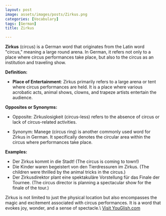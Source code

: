 ```yaml
---
layout: post
image: assets/images/posts/Zirkus.png
categories: [Vocabulary]
tags: [German]
title: Zirkus

---
```


**Zirkus** (circus) is a German word that originates from the Latin word "circus," meaning a large round arena. In German, it refers not only to a place where circus performances take place, but also to the circus as an institution and traveling show.

**Definition:**

- **Place of Entertainment**: Zirkus primarily refers to a large arena or tent where circus performances are held. It is a place where various acrobatic acts, animal shows, clowns, and trapeze artists entertain the audience.

**Opposites or Synonyms:**

- Opposite: Zirkuslosigkeit (circus-less) refers to the absence of circus or lack of circus-related activities.

- Synonym: Manege (circus ring) is another commonly used word for Zirkus in German. It specifically denotes the circular area within the circus where performances take place.

**Examples:**

- Der Zirkus kommt in die Stadt! (The circus is coming to town!)
- Die Kinder waren begeistert von den Tierdressuren im Zirkus. (The children were thrilled by the animal tricks in the circus.)
- Der Zirkusdirektor plant eine spektakuläre Vorstellung für das Finale der Tournee. (The circus director is planning a spectacular show for the finale of the tour.)

Zirkus is not limited to just the physical location but also encompasses the magic and excitement associated with circus performances. It is a word that evokes joy, wonder, and a sense of spectacle.\ <a id="yg-widget-0" class="youglish-widget" data-query="Zirkus" data-lang="german" data-components="8412" data-auto-start="0" data-bkg-color="theme_light" data-title="How%20to%20pronounce%20Zirkus%20in%20German"  rel="nofollow" href="https://youglish.com">Visit YouGlish.com</a><script async src="https://youglish.com/public/emb/widget.js" charset="utf-8"></script>